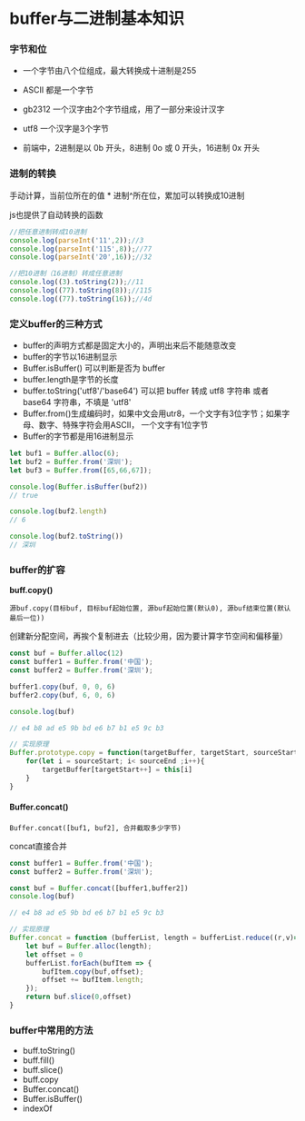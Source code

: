 # buffer与二进制基本知识



### 字节和位

- 一个字节由八个位组成，最大转换成十进制是255
- ASCII  都是一个字节
- gb2312 一个汉字由2个字节组成，用了一部分来设计汉字
- utf8 一个汉字是3个字节

- 前端中，2进制是以 0b 开头，8进制 0o 或 0 开头，16进制 0x 开头



### 进制的转换

手动计算，当前位所在的值 * 进制^所在位，累加可以转换成10进制

js也提供了自动转换的函数

```js
//把任意进制转成10进制
console.log(parseInt('11',2));//3
console.log(parseInt('115',8));//77
console.log(parseInt('20',16));//32

//把10进制（16进制）转成任意进制
console.log((3).toString(2));//11
console.log((77).toString(8));//115 
console.log((77).toString(16));//4d 
```



### 定义buffer的三种方式

- buffer的声明方式都是固定大小的，声明出来后不能随意改变
- buffer的字节以16进制显示
- Buffer.isBuffer() 可以判断是否为 buffer
- buffer.length是字节的长度
- buffer.toString('utf8'/'base64') 可以把 buffer 转成 utf8 字符串 或者 base64 字符串，不填是 'utf8'
- Buffer.from()生成编码时，如果中文会用utr8，一个文字有3位字节；如果字母、数字、特殊字符会用ASCII， 一个文字有1位字节
- Buffer的字节都是用16进制显示

```javascript
let buf1 = Buffer.alloc(6);
let buf2 = Buffer.from('深圳');
let buf3 = Buffer.from([65,66,67]);

console.log(Buffer.isBuffer(buf2)) 
// true

console.log(buf2.length)
// 6

console.log(buf2.toString())
// 深圳
```



### buffer的扩容

**buff.copy()**

`源buf.copy(目标buf, 目标buf起始位置, 源buf起始位置(默认0), 源buf结束位置(默认最后一位))`

创建新分配空间，再挨个复制进去（比较少用，因为要计算字节空间和偏移量）

```js
const buf = Buffer.alloc(12)
const buffer1 = Buffer.from('中国');
const buffer2 = Buffer.from('深圳');

buffer1.copy(buf, 0, 0, 6)
buffer2.copy(buf, 6, 0, 6)

console.log(buf)

// e4 b8 ad e5 9b bd e6 b7 b1 e5 9c b3
```

```js
// 实现原理
Buffer.prototype.copy = function(targetBuffer, targetStart, sourceStart=0, sourceEnd = this.length) {
    for(let i = sourceStart; i< sourceEnd ;i++){
        targetBuffer[targetStart++] = this[i]
    }
}
```



#### Buffer.concat()

`Buffer.concat([buf1, buf2], 合并截取多少字节)`

concat直接合并

```js
const buffer1 = Buffer.from('中国');
const buffer2 = Buffer.from('深圳');

const buf = Buffer.concat([buffer1,buffer2])
console.log(buf)

// e4 b8 ad e5 9b bd e6 b7 b1 e5 9c b3
```

```js
// 实现原理
Buffer.concat = function (bufferList, length = bufferList.reduce((r,v)=>r+v.length,0)) {
    let buf = Buffer.alloc(length);
    let offset = 0
    bufferList.forEach(bufItem => {
        bufItem.copy(buf,offset);
        offset += bufItem.length;
    });
    return buf.slice(0,offset)
}
```



### buffer中常用的方法

- buff.toString()
- buff.fill()
- buff.slice()
- buff.copy
- Buffer.concat()
- Buffer.isBuffer()
- indexOf